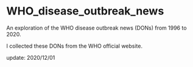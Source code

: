 # WHO_disease_outbreak_news
An exploration of the WHO disease outbreak news (DONs) from 1996 to 2020.

I collected these DONs from the WHO official website.

update: 2020/12/01